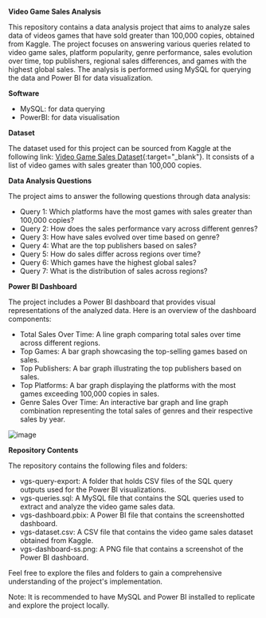 **Video Game Sales Analysis**

This repository contains a data analysis project that aims to analyze sales data of videos games that have sold greater than 100,000 copies, obtained from Kaggle. The project focuses on answering various queries related to video game sales, platform popularity, genre performance, sales evolution over time, top publishers, regional sales differences, and games with the highest global sales. The analysis is performed using MySQL for querying the data and Power BI for data visualization.

**Software**

- MySQL: for data querying 
- PowerBI: for data visualisation

**Dataset**

The dataset used for this project can be sourced from Kaggle at the following link: [Video Game Sales Dataset](https://www.kaggle.com/datasets/gregorut/videogamesales){:target="_blank"}. It consists of a list of video games with sales greater than 100,000 copies.

**Data Analysis Questions**

The project aims to answer the following questions through data analysis:

- Query 1: Which platforms have the most games with sales greater than 100,000 copies?
- Query 2: How does the sales performance vary across different genres?
- Query 3: How have sales evolved over time based on genre?
- Query 4: What are the top publishers based on sales?
- Query 5: How do sales differ across regions over time?
- Query 6: Which games have the highest global sales?
- Query 7: What is the distribution of sales across regions?

**Power BI Dashboard**

The project includes a Power BI dashboard that provides visual representations of the analyzed data. Here is an overview of the dashboard components:

- Total Sales Over Time: A line graph comparing total sales over time across different regions.
- Top Games: A bar graph showcasing the top-selling games based on sales.
- Top Publishers: A bar graph illustrating the top publishers based on sales.
- Top Platforms: A bar graph displaying the platforms with the most games exceeding 100,000 copies in sales.
- Genre Sales Over Time: An interactive bar graph and line graph combination representing the total sales of genres and their respective sales by year.

![image](https://github.com/ericjeongg/data-analysis-projects/assets/122524536/96832554-0a44-4ee4-81a9-2013c2f6ad2a)

**Repository Contents**

The repository contains the following files and folders:

- vgs-query-export: A folder that holds CSV files of the SQL query outputs used for the Power BI visualizations.
- vgs-queries.sql: A MySQL file that contains the SQL queries used to extract and analyze the video game sales data.
- vgs-dashboard.pbix: A Power BI file that contains the screenshotted dashboard.
- vgs-dataset.csv: A CSV file that contains the video game sales dataset obtained from Kaggle.
- vgs-dashboard-ss.png: A PNG file that contains a screenshot of the Power BI dashboard.

Feel free to explore the files and folders to gain a comprehensive understanding of the project's implementation.

Note: It is recommended to have MySQL and Power BI installed to replicate and explore the project locally.
